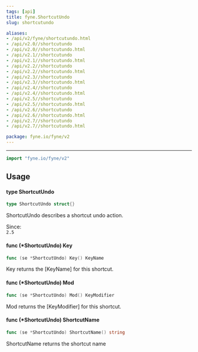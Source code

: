 ```yaml
---
tags: [api]
title: fyne.ShortcutUndo
slug: shortcutundo

aliases:
- /api/v2/fyne/shortcutundo.html
- /api/v2.0//shortcutundo
- /api/v2.0//shortcutundo.html
- /api/v2.1//shortcutundo
- /api/v2.1//shortcutundo.html
- /api/v2.2//shortcutundo
- /api/v2.2//shortcutundo.html
- /api/v2.3//shortcutundo
- /api/v2.3//shortcutundo.html
- /api/v2.4//shortcutundo
- /api/v2.4//shortcutundo.html
- /api/v2.5//shortcutundo
- /api/v2.5//shortcutundo.html
- /api/v2.6//shortcutundo
- /api/v2.6//shortcutundo.html
- /api/v2.7//shortcutundo
- /api/v2.7//shortcutundo.html

package: fyne.io/fyne/v2
---
```



---
```go
import "fyne.io/fyne/v2"
```

## Usage

#### type ShortcutUndo

```go
type ShortcutUndo struct{}
```

ShortcutUndo describes a shortcut undo action.


<div class="since">Since: <code>
2.5</code></div>

#### func (*ShortcutUndo) Key

```go
func (se *ShortcutUndo) Key() KeyName
```
Key returns the [KeyName] for this shortcut.

#### func (*ShortcutUndo) Mod

```go
func (se *ShortcutUndo) Mod() KeyModifier
```
Mod returns the [KeyModifier] for this shortcut.

#### func (*ShortcutUndo) ShortcutName

```go
func (se *ShortcutUndo) ShortcutName() string
```
ShortcutName returns the shortcut name
